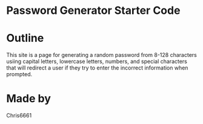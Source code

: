 # Password Generator Starter Code

# Outline
This site is a page for generating a random password from 8-128 characters usiing capital letters, lowercase letters, numbers, and special characters that will redirect a user if they try to enter the incorrect information when prompted. 

# Made by
Chris6661
